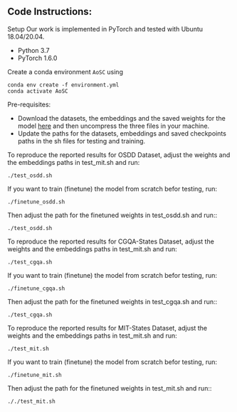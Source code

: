 

## Code Instructions:
Setup
Our work is implemented in PyTorch and tested with Ubuntu 18.04/20.04.

- Python 3.7
- PyTorch 1.6.0

Create a conda environment `AoSC` using
```
conda env create -f environment.yml
conda activate AoSC
```

Pre-requisites:
- Download the datasets, the embeddings and the saved weights for the model [here](https://drive.google.com/file/d/1lFr0C1aTJsufXiQ3p_nhcU2ovC7MY_EW/view?usp=sharing) and then uncompress the  three files in your machine.
- Update the paths for the datasets, embeddings and saved checkpoints paths in the sh files for testing and training.


To reproduce the reported results for OSDD  Dataset, adjust the weights and the embeddings paths in test_mit.sh and run:
```
./test_osdd.sh
```

If you want to train (finetune) the model from scratch befor testing, run:
```
./finetune_osdd.sh
```

Then adjust the path for the finetuned weights  in test_osdd.sh and run::
```
./test_osdd.sh
```

To reproduce the reported results for CGQA-States Dataset, adjust the weights and the embeddings paths in test_mit.sh and run:
```
./test_cgqa.sh
```

If you want to train (finetune) the model from scratch befor testing, run:
```
./finetune_cgqa.sh
```

Then adjust the path for the finetuned weights  in test_cgqa.sh and run::
```
./test_cgqa.sh
```

To reproduce the reported results for MIT-States Dataset, adjust the weights and the embeddings paths in test_mit.sh and run:
```
./test_mit.sh
```

If you want to train (finetune) the model from scratch befor testing, run:
```
./finetune_mit.sh
```

Then adjust the path for the finetuned weights  in test_mit.sh and run::
```
././test_mit.sh
```
